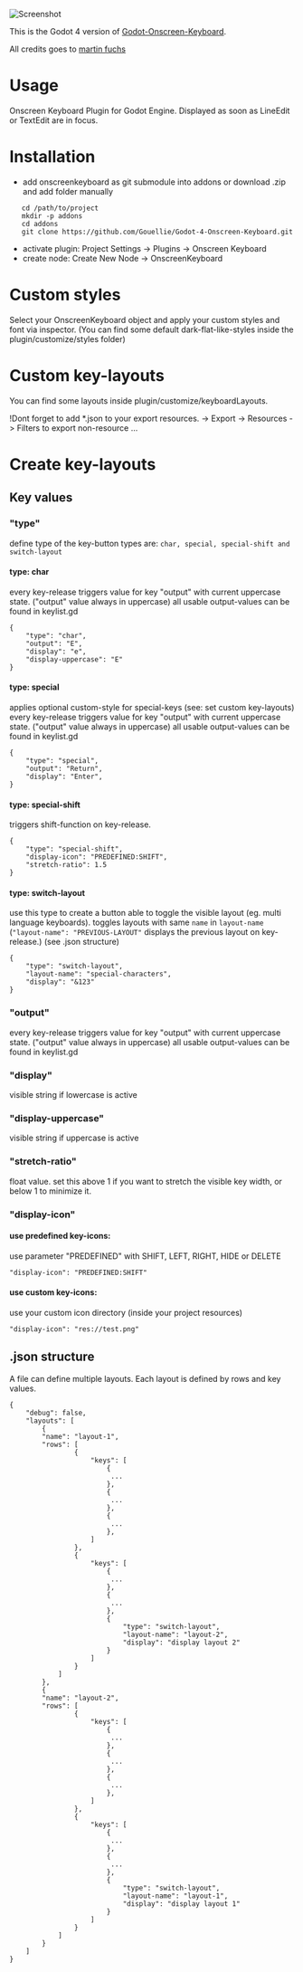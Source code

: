 ![Screenshot](addons/onscreenkeyboard/Screenshot.png "Screenshot")

This is the Godot 4 version of [Godot-Onscreen-Keyboard]([myLib/README.md](https://github.com/martinfuchs/Godot-Onscreen-Keyboard)).

All credits goes to [martin fuchs](https://github.com/martinfuchs) 

# Usage
Onscreen Keyboard Plugin for Godot Engine. Displayed as soon as LineEdit or TextEdit are in focus.

# Installation

- add onscreenkeyboard as git submodule into addons or download .zip and add folder manually
 ```
	cd /path/to/project
	mkdir -p addons
	cd addons
	git clone https://github.com/Gouellie/Godot-4-Onscreen-Keyboard.git
```
- activate plugin: Project Settings -> Plugins -> Onscreen Keyboard
- create node: Create New Node -> OnscreenKeyboard

# Custom styles
Select your OnscreenKeyboard object and apply your custom styles and font via inspector. (You can find some default dark-flat-like-styles inside the plugin/customize/styles folder)

# Custom key-layouts
You can find some layouts inside plugin/customize/keyboardLayouts. 

!Dont forget to add *.json to your export resources. -> Export -> Resources -> Filters to export non-resource ...

# Create key-layouts

## Key values

### "type"
define type of the key-button
types are: ```char, special, special-shift and switch-layout```

#### type: char
every key-release triggers value for key "output" with current uppercase state. ("output" value always in uppercase)
all usable output-values can be found in keylist.gd

```
{
	"type": "char",
	"output": "E",
	"display": "e",
	"display-uppercase": "E"
}
```

#### type: special
applies optional custom-style for special-keys (see: set custom key-layouts)
every key-release triggers value for key "output" with current uppercase state. ("output" value always in uppercase)
all usable output-values can be found in keylist.gd

```
{
	"type": "special",
	"output": "Return",
	"display": "Enter",
}
```

#### type: special-shift
triggers shift-function on key-release.

```
{
	"type": "special-shift",
	"display-icon": "PREDEFINED:SHIFT",
	"stretch-ratio": 1.5
}
```

#### type: switch-layout
use this type to create a button able to toggle the visible layout (eg. multi language keyboards). toggles layouts with same ```name``` in ```layout-name``` 
 (```"layout-name": "PREVIOUS-LAYOUT"``` displays the previous layout on key-release.)
 (see .json structure)
```
{
	"type": "switch-layout",
	"layout-name": "special-characters",
	"display": "&123"
}
```


### "output"
every key-release triggers value for key "output" with current uppercase state. ("output" value always in uppercase)
all usable output-values can be found in keylist.gd

### "display"
visible string if lowercase is active

### "display-uppercase"
visible string if uppercase is active

### "stretch-ratio"
float value. set this above 1 if you want to stretch the visible key width, or below 1 to minimize it.

### "display-icon"

#### use predefined key-icons: 

use parameter "PREDEFINED" with SHIFT, LEFT, RIGHT, HIDE or DELETE

```
"display-icon": "PREDEFINED:SHIFT"
```

#### use custom key-icons:

use your custom icon directory (inside your project resources)
```
"display-icon": "res://test.png"
```

## .json structure
A file can define multiple layouts. Each layout is defined by rows and key values. 

```
{
	"debug": false,
	"layouts": [
		{
		"name": "layout-1",
		"rows": [
				{
					"keys": [
						{
						 ...
						},
						{
						 ...
						},
						{
						 ...
						},
					]
				},
				{
					"keys": [
						{
						 ...
						},
						{
						 ...
						},
						{
							"type": "switch-layout",
							"layout-name": "layout-2",
							"display": "display layout 2"
						}
					]
				}
			]
		},
		{
		"name": "layout-2",
		"rows": [
				{
					"keys": [
						{
						 ...
						},
						{
						 ...
						},
						{
						 ...
						},
					]
				},
				{
					"keys": [
						{
						 ...
						},
						{
						 ...
						},
						{
							"type": "switch-layout",
							"layout-name": "layout-1",
							"display": "display layout 1"
						}
					]
				}
			]
		}
	]
}
			
```
